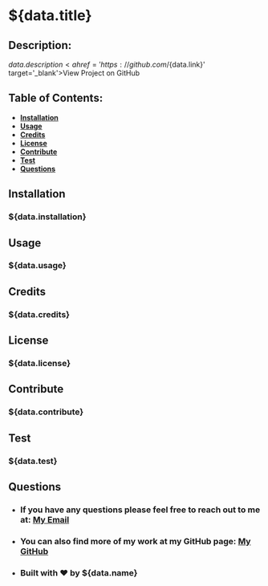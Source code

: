   # ${data.title}

  ## Description:
  ${data.description}
  <a href='https://github.com/${data.link}' target='_blank'></i>View Project on GitHub</a>

  ## Table of Contents:
  * <a href='#installation'>**Installation**</a>
  * <a href='#usage'>**Usage**</a>
  * <a href='#credits'>**Credits**</a>
  * <a href='#license'>**License**</a>
  * <a href='#contribute'>**Contribute**</a>
  * <a href='#test'>**Test**</a>
  * <a href='#questions'>**Questions**</a>

  ## Installation
  ### ${data.installation}

  ## Usage
  ### ${data.usage}

  ## Credits
  ### ${data.credits}

  ## License
  ### ${data.license}

  ## Contribute
  ### ${data.contribute}

  ## Test
  ### ${data.test}

  ## Questions
  * ### If you have any questions please feel free to reach out to me at: <a href='mailto:${data.questions}'></i>My Email</a>
  * ### You can also find more of my work at my GitHub page: <a href='https://github.com/${data.github}' target='_blank'></i>My GitHub</a>
  * ### Built with ❤️ by ${data.name}